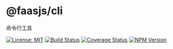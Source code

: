 # @faasjs/cli

命令行工具

[![License: MIT](https://img.shields.io/npm/l/@faasjs/cli.svg)](https://github.com/faasjs/cli/blob/master/LICENSE)
[![Build Status](https://img.shields.io/travis/com/faasjs/cli.svg)](https://travis-ci.com/faasjs/cli)
[![Coverage Status](https://img.shields.io/codecov/c/github/faasjs/cli.svg)](https://codecov.io/gh/faasjs/cli)
[![NPM Version](https://img.shields.io/npm/v/@faasjs/cli.svg)](https://www.npmjs.com/package/@faasjs/cli)

